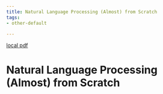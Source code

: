 ```yaml
---
title: Natural Language Processing (Almost) from Scratch
tags:
- other-default

---
```


[local pdf](../../../pdfs/Natural%20Language%20Processing%20%28Almost%29%20from%20Scratch.pdf)

# Natural Language Processing (Almost) from Scratch
